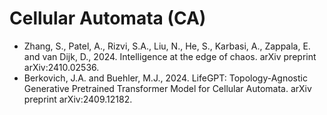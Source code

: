# Cellular Automata (CA)

* Zhang, S., Patel, A., Rizvi, S.A., Liu, N., He, S., Karbasi, A., Zappala, E. and van Dijk, D., 2024. Intelligence at the edge of chaos. arXiv preprint arXiv:2410.02536.
* Berkovich, J.A. and Buehler, M.J., 2024. LifeGPT: Topology-Agnostic Generative Pretrained Transformer Model for Cellular Automata. arXiv preprint arXiv:2409.12182.
